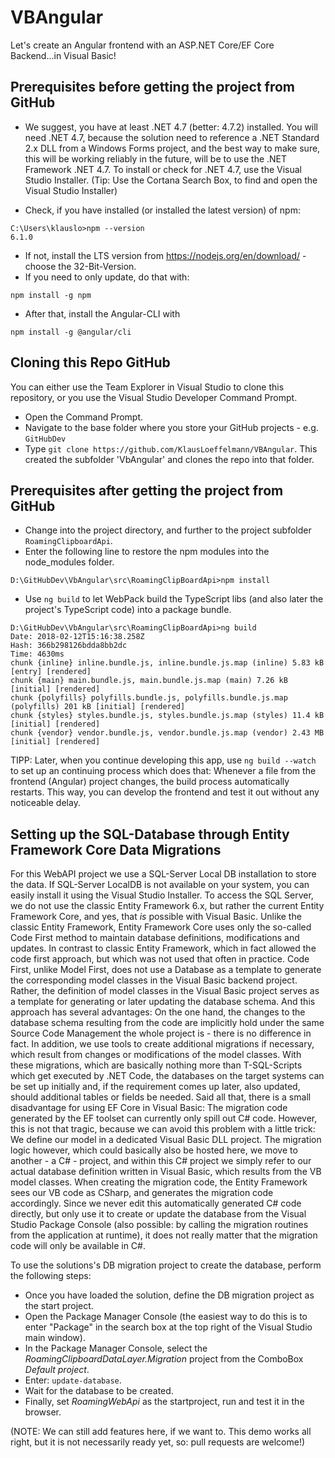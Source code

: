 # VBAngular
Let's create an Angular frontend with an ASP.NET Core/EF Core Backend...in Visual Basic!

## Prerequisites before getting the project from GitHub
* We suggest, you have at least .NET 4.7 (better: 4.7.2) installed. You will need .NET 4.7, because the solution need to reference a .NET Standard 2.x DLL from a Windows Forms project, and the best way to make sure, this will be working reliably in the future, will be to use the .NET Framework .NET 4.7. To install or check for .NET 4.7, use the Visual Studio Installer. (Tip: Use the Cortana Search Box, to find and open the Visual Studio Installer)

* Check, if you have installed (or installed the latest version) of npm:

```
C:\Users\klauslo>npm --version
6.1.0
```
* If not, install the LTS version from https://nodejs.org/en/download/ - choose the 32-Bit-Version.
* If you need to only update, do that with:

```
npm install -g npm
```
* After that, install the Angular-CLI with

```
npm install -g @angular/cli
```

## Cloning this Repo GitHub
You can either use the Team Explorer in Visual Studio to clone this repository, or you use the Visual Studio Developer Command Prompt.
* Open the Command Prompt.
* Navigate to the base folder where you store your GitHub projects - e.g. `GitHubDev`
* Type `git clone https://github.com/KlausLoeffelmann/VBAngular`. This created the subfolder 'VbAngular' and clones the repo into that folder.

## Prerequisites after getting the project from GitHub
* Change into the project directory, and further to the project subfolder `RoamingClipboardApi`.
* Enter the following line to restore the npm modules into the node_modules folder.
```
D:\GitHubDev\VbAngular\src\RoamingClipBoardApi>npm install
```

* Use `ng build` to let WebPack build the TypeScript libs (and also later the project's TypeScript code) into a package bundle.
```
D:\GitHubDev\VbAngular\src\RoamingClipBoardApi>ng build
Date: 2018-02-12T15:16:38.258Z
Hash: 366b298126bdda8bb2dc
Time: 4630ms
chunk {inline} inline.bundle.js, inline.bundle.js.map (inline) 5.83 kB [entry] [rendered]
chunk {main} main.bundle.js, main.bundle.js.map (main) 7.26 kB [initial] [rendered]
chunk {polyfills} polyfills.bundle.js, polyfills.bundle.js.map (polyfills) 201 kB [initial] [rendered]
chunk {styles} styles.bundle.js, styles.bundle.js.map (styles) 11.4 kB [initial] [rendered]
chunk {vendor} vendor.bundle.js, vendor.bundle.js.map (vendor) 2.43 MB [initial] [rendered]
```

TIPP: Later, when you continue developing this app, use `ng build --watch` to set up an continuing process which does that: Whenever a file from the frontend (Angular) project changes, the build process automatically restarts. This way, you can develop the frontend and test it out without any noticeable delay.

## Setting up the SQL-Database through Entity Framework Core Data Migrations

For this WebAPI project we use a SQL-Server Local DB installation to store the data. If SQL-Server LocalDB is not available on your system, you can easily install it using the Visual Studio Installer. To access the SQL Server, we do not use the classic Entity Framework 6.x, but rather the current Entity Framework Core, and yes, that _is_ possible with Visual Basic. Unlike the classic Entity Framework, Entity Framework Core uses only the so-called Code First method to maintain database definitions, modifications and updates. In contrast to classic Entity Framework, which in fact allowed the code first approach, but which was not used that often in practice. Code First, unlike Model First, does not use a Database as a template to generate the corresponding model classes in the Visual Basic backend project. Rather, the definition of model classes in the Visual Basic project serves as a template for generating or later updating the database schema. And this approach has several advantages: On the one hand, the changes to the database schema resulting from the code are implicitly hold under the same Source Code Management the whole project is - there is no difference in fact. In addition, we use tools to create additional migrations if necessary, which result from changes or modifications of the model classes. With these migrations, which are basically nothing more than T-SQL-Scripts which get executed by .NET Code, the databases on the target systems can be set up initially and, if the requirement comes up later, also updated, should additional tables or fields be needed. Said all that, there is a small disadvantage for using EF Core in Visual Basic: The migration code generated by the EF toolset can currently only spill out C# code. However, this is not that tragic, because we can avoid this problem with a little trick: We define our model in a dedicated Visual Basic DLL project. The migration logic however, which could basically also be hosted here, we move to another - a C# - project, and within this C# project we simply refer to our actual database definition written in Visual Basic, which results from the VB model classes. When creating the migration code, the Entity Framework sees our VB code as CSharp, and generates the migration code accordingly. Since we never edit this automatically generated C# code directly, but only use it to create or update the database from the Visual Studio Package Console (also possible: by calling the migration routines from the application at runtime), it does not really matter that the migration code will only be available in C#.

To use the solutions's DB migration project to create the database, perform the following steps:
* Once you have loaded the solution, define the DB migration project as the start project.
* Open the Package Manager Console (the easiest way to do this is to enter "Package" in the search box at the top right of the Visual Studio main window).
* In the Package Manager Console, select the _RoamingClipboardDataLayer.Migration_ project from the ComboBox _Default project_.
* Enter: `update-database`.
* Wait for the database to be created.
* Finally, set _RoamingWebApi_ as the startproject, run and test it in the browser.

(NOTE: We can still add features here, if we want to. This demo works all right, but it is not necessarily ready yet, so: pull requests are welcome!)
